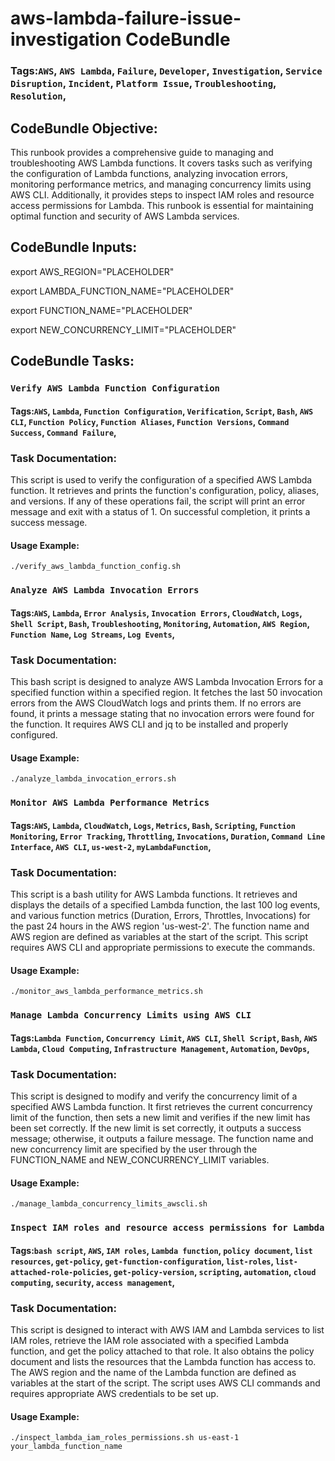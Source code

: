 # aws-lambda-failure-issue-investigation CodeBundle
### Tags:`AWS`, `AWS Lambda`, `Failure`, `Developer`, `Investigation`, `Service Disruption`, `Incident`, `Platform Issue`, `Troubleshooting`, `Resolution`, 
## CodeBundle Objective:
This runbook provides a comprehensive guide to managing and troubleshooting AWS Lambda functions. It covers tasks such as verifying the configuration of Lambda functions, analyzing invocation errors, monitoring performance metrics, and managing concurrency limits using AWS CLI. Additionally, it provides steps to inspect IAM roles and resource access permissions for Lambda. This runbook is essential for maintaining optimal function and security of AWS Lambda services.

## CodeBundle Inputs:

export AWS_REGION="PLACEHOLDER"

export LAMBDA_FUNCTION_NAME="PLACEHOLDER"

export FUNCTION_NAME="PLACEHOLDER"

export NEW_CONCURRENCY_LIMIT="PLACEHOLDER"


## CodeBundle Tasks:
### `Verify AWS Lambda Function Configuration`
#### Tags:`AWS`, `Lambda`, `Function Configuration`, `Verification`, `Script`, `Bash`, `AWS CLI`, `Function Policy`, `Function Aliases`, `Function Versions`, `Command Success`, `Command Failure`, 
### Task Documentation:
This script is used to verify the configuration of a specified AWS Lambda function. It retrieves and prints the function's configuration, policy, aliases, and versions. If any of these operations fail, the script will print an error message and exit with a status of 1. On successful completion, it prints a success message.
#### Usage Example:
`./verify_aws_lambda_function_config.sh`

### `Analyze AWS Lambda Invocation Errors`
#### Tags:`AWS`, `Lambda`, `Error Analysis`, `Invocation Errors`, `CloudWatch`, `Logs`, `Shell Script`, `Bash`, `Troubleshooting`, `Monitoring`, `Automation`, `AWS Region`, `Function Name`, `Log Streams`, `Log Events`, 
### Task Documentation:
This bash script is designed to analyze AWS Lambda Invocation Errors for a specified function within a specified region. It fetches the last 50 invocation errors from the AWS CloudWatch logs and prints them. If no errors are found, it prints a message stating that no invocation errors were found for the function. It requires AWS CLI and jq to be installed and properly configured.
#### Usage Example:
`./analyze_lambda_invocation_errors.sh`

### `Monitor AWS Lambda Performance Metrics`
#### Tags:`AWS`, `Lambda`, `CloudWatch`, `Logs`, `Metrics`, `Bash`, `Scripting`, `Function Monitoring`, `Error Tracking`, `Throttling`, `Invocations`, `Duration`, `Command Line Interface`, `AWS CLI`, `us-west-2`, `myLambdaFunction`, 
### Task Documentation:
This script is a bash utility for AWS Lambda functions. It retrieves and displays the details of a specified Lambda function, the last 100 log events, and various function metrics (Duration, Errors, Throttles, Invocations) for the past 24 hours in the AWS region 'us-west-2'. The function name and AWS region are defined as variables at the start of the script. This script requires AWS CLI and appropriate permissions to execute the commands.
#### Usage Example:
`./monitor_aws_lambda_performance_metrics.sh`

### `Manage Lambda Concurrency Limits using AWS CLI`
#### Tags:`Lambda Function`, `Concurrency Limit`, `AWS CLI`, `Shell Script`, `Bash`, `AWS Lambda`, `Cloud Computing`, `Infrastructure Management`, `Automation`, `DevOps`, 
### Task Documentation:
This script is designed to modify and verify the concurrency limit of a specified AWS Lambda function. It first retrieves the current concurrency limit of the function, then sets a new limit and verifies if the new limit has been set correctly. If the new limit is set correctly, it outputs a success message; otherwise, it outputs a failure message. The function name and new concurrency limit are specified by the user through the FUNCTION_NAME and NEW_CONCURRENCY_LIMIT variables.
#### Usage Example:
`./manage_lambda_concurrency_limits_awscli.sh`

### `Inspect IAM roles and resource access permissions for Lambda`
#### Tags:`bash script`, `AWS`, `IAM roles`, `Lambda function`, `policy document`, `list resources`, `get-policy`, `get-function-configuration`, `list-roles`, `list-attached-role-policies`, `get-policy-version`, `scripting`, `automation`, `cloud computing`, `security`, `access management`, 
### Task Documentation:
This script is designed to interact with AWS IAM and Lambda services to list IAM roles, retrieve the IAM role associated with a specified Lambda function, and get the policy attached to that role. It also obtains the policy document and lists the resources that the Lambda function has access to. The AWS region and the name of the Lambda function are defined as variables at the start of the script. The script uses AWS CLI commands and requires appropriate AWS credentials to be set up.
#### Usage Example:
`./inspect_lambda_iam_roles_permissions.sh us-east-1 your_lambda_function_name`
